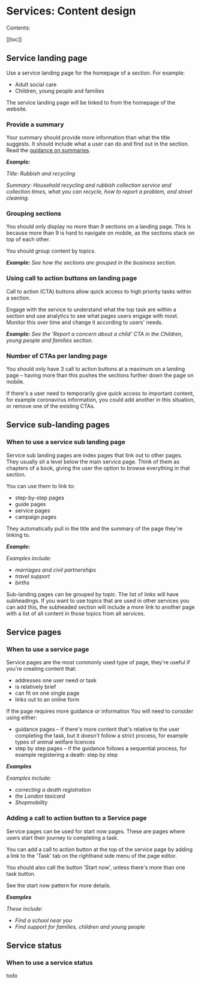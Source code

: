 # Services: Content design
Contents:

[[toc]]

## Service landing page

Use a service landing page for the homepage of a section. For example:

* Adult social care
* Children, young people and families
<!-- Where shall we link to? -->
<!-- Todo: add screenshots -->

The service landing page will be linked to from the homepage of the website.

### Provide a summary
Your summary should provide more information than what the title suggests. It should include what a user can do and find out in the section. Read the [guidance on summaries](https://www.gov.uk/guidance/content-design/writing-for-gov-uk#summaries).

***Example:*** 

*Title: Rubbish and recycling*

*Summary: Household recycling and rubbish collection service and collection times, what you can recycle, how to report a problem, and street cleaning.*

<!-- Is this general advice we want to give?  -->
### Grouping sections
You should only display no more than 9 sections on a landing page. This is because more than 9 is hard to navigate on mobile, as the sections stack on top of each other.

You should group content by topics.

***Example:*** 
*See how the sections are grouped in the business section.*

### Using call to action buttons on landing page

Call to action (CTA) buttons allow quick access to high priority tasks within a section.

Engage with the service to understand what the top task are within a section and use analytics to see what pages users engage with most. Monitor this over time and change it according to users' needs.

***Example:*** 
*See the 'Report a concern about a child' CTA in the Children, young people and families section.*
<!-- todo: add a screenshot -->

### Number of CTAs per landing page
<!-- Is this general advice? -->
You should only have 3 call to action buttons at a maximum on a landing page – having more than this pushes the sections further down the page on mobile.

If there's a user need to temporarily give quick access to important content, for example coronavirus information, you could add another in this situation, or remove one of the existing CTAs.

## Service sub-landing pages

### When to use a service sub landing page
Service sub landing pages are index pages that link out to other pages. They usually sit a level below the main service page. Think of them as chapters of a book, giving the user the option to browse everything in that section.

You can use them to link to:

* step-by-step pages
* guide pages
* service pages
* campaign pages

They automatically pull in the title and the summary of the page they're linking to.

***Example:*** 

*Examples include:*

- *marriages and civil partnerships*
- *travel support*
- *births*

Sub-landing pages can be grouped by topic. The list of links will have subheadings. If you want to use topics that are used in other services you can add this, the subheaded section will include a more link to another page with a list of all content in those topics from all services.

<!-- Add links to examples or demo site -->

## Service pages

### When to use a service page
Service pages are the most commonly used type of page, they're useful if you're creating content that:

* addresses one user need or task
* is relatively brief
* can fit on one single page
* links out to an online form

If the page requires more guidance or information
You will need to consider using either:

* guidance pages – if there's more content that's relative to the user completing the task, but it doesn't follow a strict process, for example types of animal welfare licences
* step by step pages – if the guidance follows a sequential process, for example registering a death: step by step

<!-- Todo: update links once there's documentation for guides etc -->

***Examples***

*Examples include:*

* *correcting a death registration*
* *the London taxicard*
* *Shopmobility*

### Adding a call to action button to a Service page
<!-- todo: test this -->
Service pages can be used for start now pages. These are pages where users start their journey to completing a task.

You can add a call to action button at the top of the service page by adding a link to the 'Task' tab on the righthand side menu of the page editor.

You should also call the button 'Start now', unless there's more than one task button.

See the start now pattern for more details.

***Examples***

*These include:*
* *Find a school near you*
* *Find support for families, children and young people*

## Service status
### When to use a service status
todo

